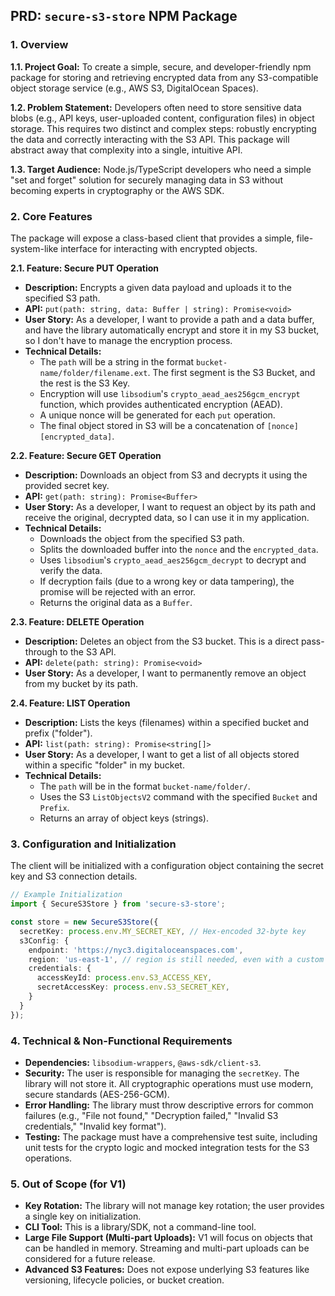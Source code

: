 ## PRD: `secure-s3-store` NPM Package

### 1. Overview

**1.1. Project Goal:** To create a simple, secure, and developer-friendly npm package for storing and retrieving encrypted data from any S3-compatible object storage service (e.g., AWS S3, DigitalOcean Spaces).

**1.2. Problem Statement:** Developers often need to store sensitive data blobs (e.g., API keys, user-uploaded content, configuration files) in object storage. This requires two distinct and complex steps: robustly encrypting the data and correctly interacting with the S3 API. This package will abstract away that complexity into a single, intuitive API.

**1.3. Target Audience:** Node.js/TypeScript developers who need a simple "set and forget" solution for securely managing data in S3 without becoming experts in cryptography or the AWS SDK.

### 2. Core Features

The package will expose a class-based client that provides a simple, file-system-like interface for interacting with encrypted objects.

**2.1. Feature: Secure PUT Operation**

*   **Description:** Encrypts a given data payload and uploads it to the specified S3 path.
*   **API:** `put(path: string, data: Buffer | string): Promise<void>`
*   **User Story:** As a developer, I want to provide a path and a data buffer, and have the library automatically encrypt and store it in my S3 bucket, so I don't have to manage the encryption process.
*   **Technical Details:**
    *   The `path` will be a string in the format `bucket-name/folder/filename.ext`. The first segment is the S3 Bucket, and the rest is the S3 Key.
    *   Encryption will use `libsodium`'s `crypto_aead_aes256gcm_encrypt` function, which provides authenticated encryption (AEAD).
    *   A unique nonce will be generated for each `put` operation.
    *   The final object stored in S3 will be a concatenation of `[nonce][encrypted_data]`.

**2.2. Feature: Secure GET Operation**

*   **Description:** Downloads an object from S3 and decrypts it using the provided secret key.
*   **API:** `get(path: string): Promise<Buffer>`
*   **User Story:** As a developer, I want to request an object by its path and receive the original, decrypted data, so I can use it in my application.
*   **Technical Details:**
    *   Downloads the object from the specified S3 path.
    *   Splits the downloaded buffer into the `nonce` and the `encrypted_data`.
    *   Uses `libsodium`'s `crypto_aead_aes256gcm_decrypt` to decrypt and verify the data.
    *   If decryption fails (due to a wrong key or data tampering), the promise will be rejected with an error.
    *   Returns the original data as a `Buffer`.

**2.3. Feature: DELETE Operation**

*   **Description:** Deletes an object from the S3 bucket. This is a direct pass-through to the S3 API.
*   **API:** `delete(path: string): Promise<void>`
*   **User Story:** As a developer, I want to permanently remove an object from my bucket by its path.

**2.4. Feature: LIST Operation**

*   **Description:** Lists the keys (filenames) within a specified bucket and prefix ("folder").
*   **API:** `list(path: string): Promise<string[]>`
*   **User Story:** As a developer, I want to get a list of all objects stored within a specific "folder" in my bucket.
*   **Technical Details:**
    *   The `path` will be in the format `bucket-name/folder/`.
    *   Uses the S3 `ListObjectsV2` command with the specified `Bucket` and `Prefix`.
    *   Returns an array of object keys (strings).

### 3. Configuration and Initialization

The client will be initialized with a configuration object containing the secret key and S3 connection details.

```typescript
// Example Initialization
import { SecureS3Store } from 'secure-s3-store';

const store = new SecureS3Store({
  secretKey: process.env.MY_SECRET_KEY, // Hex-encoded 32-byte key
  s3Config: {
    endpoint: 'https://nyc3.digitaloceanspaces.com',
    region: 'us-east-1', // region is still needed, even with a custom endpoint
    credentials: {
      accessKeyId: process.env.S3_ACCESS_KEY,
      secretAccessKey: process.env.S3_SECRET_KEY,
    }
  }
});
```

### 4. Technical & Non-Functional Requirements

*   **Dependencies:** `libsodium-wrappers`, `@aws-sdk/client-s3`.
*   **Security:** The user is responsible for managing the `secretKey`. The library will not store it. All cryptographic operations must use modern, secure standards (AES-256-GCM).
*   **Error Handling:** The library must throw descriptive errors for common failures (e.g., "File not found," "Decryption failed," "Invalid S3 credentials," "Invalid key format").
*   **Testing:** The package must have a comprehensive test suite, including unit tests for the crypto logic and mocked integration tests for the S3 operations.

### 5. Out of Scope (for V1)

*   **Key Rotation:** The library will not manage key rotation; the user provides a single key on initialization.
*   **CLI Tool:** This is a library/SDK, not a command-line tool.
*   **Large File Support (Multi-part Uploads):** V1 will focus on objects that can be handled in memory. Streaming and multi-part uploads can be considered for a future release.
*   **Advanced S3 Features:** Does not expose underlying S3 features like versioning, lifecycle policies, or bucket creation.
